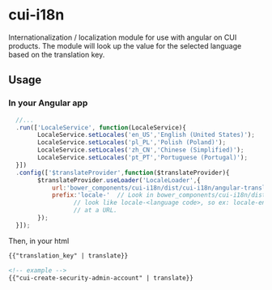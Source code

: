 # cui-i18n
Internationalization / localization module for use with angular on CUI products. The module will look up the value for the selected language based on the translation key.

## Usage

### In your Angular app

```javascript
  //...
  .run(['LocaleService', function(LocaleService){
        LocaleService.setLocales('en_US','English (United States)');
        LocaleService.setLocales('pl_PL','Polish (Poland)');
        LocaleService.setLocales('zh_CN','Chinese (Simplified)');
        LocaleService.setLocales('pt_PT','Portuguese (Portugal)');
  }])
  .config(['$translateProvider',function($translateProvider){
        $translateProvider.useLoader('LocaleLoader',{
            url:'bower_components/cui-i18n/dist/cui-i18n/angular-translate/',
            prefix:'locale-'  // Look in bower_components/cui-i18n/dist/cui-i18n/angular-translate/ for files that
                  // look like locale-<language code>, so ex: locale-en_US.json. This can also be pointed
                  // at a URL.
        });
  }]);
```

Then, in your html

```html
{{"translation_key" | translate}}

<!-- example -->
{{"cui-create-security-admin-account" | translate}}
```



